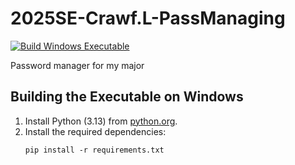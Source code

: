 # 2025SE-Crawf.L-PassManaging

[![Build Windows Executable](https://github.com/TempeHS/2025SE-Crawf.L-PassManaging/actions/workflows/windows-build.yml/badge.svg)](https://github.com/TempeHS/2025SE-Crawf.L-PassManaging/actions/workflows/windows-build.yml)

Password manager for my major

## Building the Executable on Windows

1. Install Python (3.13) from [python.org](https://www.python.org/).
2. Install the required dependencies:
   ```
   pip install -r requirements.txt
   ```
